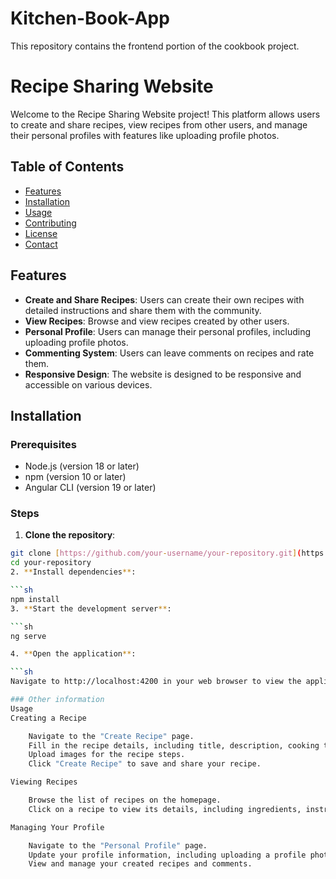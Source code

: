 # Kitchen-Book-App
This repository contains the frontend portion of the cookbook project.
# Recipe Sharing Website

Welcome to the Recipe Sharing Website project! This platform allows users to create and share recipes, view recipes from other users, and manage their personal profiles with features like uploading profile photos.

## Table of Contents

- [Features](#features)
- [Installation](#installation)
- [Usage](#usage)
- [Contributing](#contributing)
- [License](#license)
- [Contact](#contact)

## Features

- **Create and Share Recipes**: Users can create their own recipes with detailed instructions and share them with the community.
- **View Recipes**: Browse and view recipes created by other users.
- **Personal Profile**: Users can manage their personal profiles, including uploading profile photos.
- **Commenting System**: Users can leave comments on recipes and rate them.
- **Responsive Design**: The website is designed to be responsive and accessible on various devices.

## Installation

### Prerequisites

- Node.js (version 18 or later)
- npm (version 10 or later)
- Angular CLI (version 19 or later)

### Steps

1. **Clone the repository**:

```sh
git clone [https://github.com/your-username/your-repository.git](https://github.com/SORRYHANZOMAYNER/Kitchen-Book-App.git)
cd your-repository
2. **Install dependencies**:

```sh
npm install
3. **Start the development server**:

```sh
ng serve

4. **Open the application**:

```sh
Navigate to http://localhost:4200 in your web browser to view the application.

### Other information
Usage
Creating a Recipe

    Navigate to the "Create Recipe" page.
    Fill in the recipe details, including title, description, cooking time, ingredients, and instructions.
    Upload images for the recipe steps.
    Click "Create Recipe" to save and share your recipe.

Viewing Recipes

    Browse the list of recipes on the homepage.
    Click on a recipe to view its details, including ingredients, instructions, and user comments.

Managing Your Profile

    Navigate to the "Personal Profile" page.
    Update your profile information, including uploading a profile photo.
    View and manage your created recipes and comments.

